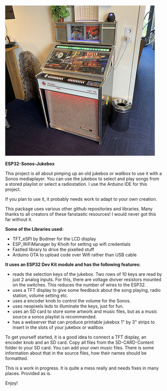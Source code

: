 ![This is an image](images/IMG_1366.JPG)

**ESP32-Sonos-Jukebox**

This project is all about pimping up an old jukebox or wallbox to use it with a Sonos mediaplayer. 
You can use the jukebox to select and play songs from a stored playlist or select a radiostation.
I use the Arduino IDE for this project.

If you plan to use it, it probably needs work to adapt to your own creation. 

This package uses various other github repositories and libraries. 
Many thanks to all creators of these fanstastic resources!
I would never got this far without it.

**Some of the Libraries used:**

 * TFT_eSPI by Bodmer for the LCD display
 * ESP_WiFiManager by Khoih for setting up wifi credentials
 * Fastled library to drive the pixelled stuff
 * Arduino OTA to upload code over Wifi rather than USB cable

**It uses an ESP32 Dev Kit module and has the following features:**

 * reads the selection keys of the jukebox. Two rows of 10 keys are read by just 2 analog inputs.
For this, there are voltage diviver resistors mounted on the switches. This reduces the number of wires to the ESP32.
 * uses a TFT display to give some feedback about the song playing, radio station, volume setting etc.
 * uses a encoder knob to control the volume for the Sonos.
 * uses neopixels leds to illuminate the keys, just for fun.
 * uses an SD card to store some artwork and music files, but as a music source a sonos playlist is recommended.
 * has a webserver that can produce printable jukebox 1" by 3" strips to insert in the slots of your jukebox or wallbox

To get yourself started, it is a good idea to connect a TFT display, an encoder knob and an SD card. Copy all files from the SD-CARD-Content folder to your SD card. You can add your own music files. There is some information about that in the source files, how their names should be formattted.

This is a work in progress. It is quite a mess really and needs fixes in many places.
Provided as is.  

Enjoy!

